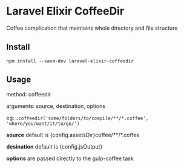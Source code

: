 Laravel Elixir CoffeeDir
=========================

Coffee complication that maintains whole directory and file structure


## Install

```
npm install --save-dev laravel-elixir-coffeedir
```

## Usage

method: coffeedir

arguments: source, destination, options

eg:
```.coffeedir('some/folders/to/compile/**/*.coffee', 'where/you/want/it/to/go/')```

**source** default is {config.assetsDir}coffee/\*\*/\*.coffee

**desination** default is {config.jsOutput}

**options** are passed directly to the gulp-coffee task
